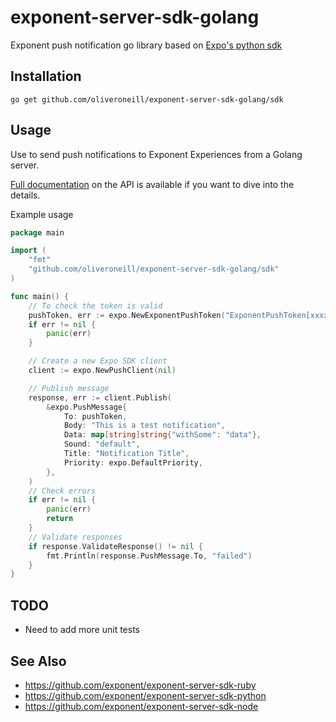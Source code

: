 # exponent-server-sdk-golang

Exponent push notification go library based on [Expo's python sdk](https://github.com/exponent/exponent-server-sdk-python)

## Installation

```
go get github.com/oliveroneill/exponent-server-sdk-golang/sdk
```

## Usage

Use to send push notifications to Exponent Experiences from a Golang server.

[Full documentation](https://docs.getexponent.com/versions/v13.0.0/guides/push-notifications.html#http-2-api) on the API is available if you want to dive into the details.

Example usage
```go
package main

import (
    "fmt"
    "github.com/oliveroneill/exponent-server-sdk-golang/sdk"
)

func main() {
    // To check the token is valid
    pushToken, err := expo.NewExponentPushToken("ExponentPushToken[xxxxxxxxxxxxxxxxxxxxxx]")
    if err != nil {
        panic(err)
    }

    // Create a new Expo SDK client
    client := expo.NewPushClient(nil)

    // Publish message
    response, err := client.Publish(
        &expo.PushMessage{
            To: pushToken,
            Body: "This is a test notification",
            Data: map[string]string{"withSome": "data"},
            Sound: "default",
            Title: "Notification Title",
            Priority: expo.DefaultPriority,
        },
    )
    // Check errors
    if err != nil {
        panic(err)
        return
    }
    // Validate responses
    if response.ValidateResponse() != nil {
        fmt.Println(response.PushMessage.To, "failed")
    }
}
```

## TODO

  * Need to add more unit tests

## See Also

  * https://github.com/exponent/exponent-server-sdk-ruby
  * https://github.com/exponent/exponent-server-sdk-python
  * https://github.com/exponent/exponent-server-sdk-node